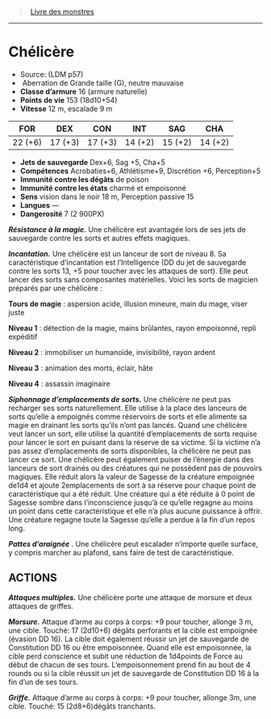 ﻿> [Livre des monstres](tome_of_beasts.md)

---

# Chélicère

- Source: (LDM p57)
-  Aberration de Grande taille (G), neutre mauvaise
- **Classe d’armure** 16 (armure naturelle)
- **Points de vie** 153 (18d10+54)
- **Vitesse** 12 m, escalade 9 m

|FOR|DEX|CON|INT|SAG|CHA|
|---|---|---|---|---|---|
|22 (+6)|17 (+3)|17 (+3)|14 (+2)|15 (+2)|14 (+2)|

- **Jets de sauvegarde** Dex+6, Sag +5, Cha+5
- **Compétences** Acrobaties+6, Athlétisme+9, Discrétion +6, Perception+5
- **Immunité contre les dégâts** de poison
- **Immunité contre les états** charmé et empoisonné
- **Sens** vision dans le noir 18 m, Perception passive 15
- **Langues** —
- **Dangerosité** 7 (2 900PX)

**_Résistance à la magie._** Une chélicère est avantagée lors de ses jets de sauvegarde contre les sorts et autres effets magiques.

**_Incantation._** Une chélicère est un lanceur de sort de niveau 8. Sa caractéristique d’incantation est l’Intelligence (DD du jet de sauvegarde contre les sorts 13, +5 pour toucher avec les attaques de sort). Elle peut lancer des sorts sans composantes matérielles. Voici les sorts de magicien préparés par une chélicère :

**Tours de magie** : aspersion acide, illusion mineure, main du mage, viser juste

**Niveau 1** : détection de la magie, mains brûlantes, rayon empoisonné, repli expéditif

**Niveau 2** : immobiliser un humanoïde, invisibilité, rayon ardent

**Niveau 3** : animation des morts, éclair, hâte

**Niveau 4** : assassin imaginaire

**_Siphonnage d’emplacements de sorts._** Une chélicère ne peut pas recharger ses sorts naturellement. Elle utilise à la place des lanceurs de sorts qu’elle a empoignés comme réservoirs de sorts et elle alimente sa magie en drainant les sorts qu’ils n’ont pas lancés. Quand une chélicère veut lancer un sort, elle utilise la quantité d’emplacements de sorts requise pour lancer le sort en puisant dans la réserve de sa victime. Si la victime n’a pas assez d’emplacements de sorts disponibles, la chélicère ne peut pas lancer ce sort. Une chélicère peut également puiser de l’énergie dans des lanceurs de sort drainés ou des créatures qui ne possèdent pas de pouvoirs magiques. Elle réduit alors la valeur de Sagesse de la créature empoignée de1d4 et ajoute 2emplacements de sort à sa réserve pour chaque point de caractéristique qui a été réduit. Une créature qui a été réduite à 0 point de Sagesse sombre dans l’inconscience jusqu’à ce qu’elle regagne au moins un point dans cette caractéristique et elle n’a plus aucune puissance à offrir. Une créature regagne toute la Sagesse qu’elle a perdue à la fin d’un repos long.

**_Pattes d’araignée_** . Une chélicère peut escalader n’importe quelle surface, y compris marcher au plafond, sans faire de test de caractéristique.

## ACTIONS

**_Attaques multiples._** Une chélicère porte une attaque de morsure et deux attaques de griffes.

**_Morsure._** Attaque d’arme au corps à corps: +9 pour toucher, allonge 3 m, une cible. Touché: 17 (2d10+6) dégâts perforants et la cible est empoignée (évasion DD 16). La cible doit également réussir un jet de sauvegarde de Constitution DD 16 ou être empoisonnée. Quand elle est empoisonnée, la cible perd conscience et subit une réduction de 1d4points de Force au début de chacun de ses tours. L’empoisonnement prend fin au bout de 4 rounds ou si la cible réussit un jet de sauvegarde de Constitution DD 16 à la fin d’un de ses tours.

**_Griffe._** Attaque d’arme au corps à corps: +9 pour toucher, allonge 3m, une cible. Touché: 15 (2d8+6)dégâts tranchants.

